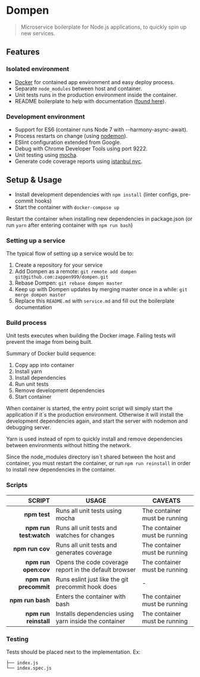 # Dompen
> Microservice boilerplate for Node.js applications, to quickly spin up
> new services.

## Features
### Isolated environment
* [Docker](https://www.docker.com/) for contained app environment and easy deploy process.
* Separate `node_modules` between host and container.
* Unit tests runs in the production environment inside the container.
* README boilerplate to help with documentation ([found here](service.md)).

### Development environment
* Support for ES6 (container runs Node 7 with --harmony-async-await).
* Process restarts on change (using [nodemon](https://github.com/remy/nodemon)).
* ESlint configuration extended from Google.
* Debug with Chrome Developer Tools using port 9222.
* Unit testing using [mocha](https://github.com/mochajs/mocha).
* Generate code coverage reports using [istanbul nyc](https://github.com/istanbuljs/nyc).

## Setup & Usage
* Install development dependencies with `npm install` (linter configs, pre-commit hooks)
* Start the container with `docker-compose up`

Restart the container when installing new dependencies in package.json
(or run `yarn` after entering container with `npm run bash`)

### Setting up a service
The typical flow of setting up a service would be to:<br>
1. Create a repository for your service<br>
2. Add Dompen as a remote: `git remote add dompen git@github.com:zappen999/dompen.git`<br>
3. Rebase Dompen: `git rebase dompen master`<br>
4. Keep up with Dompen updates by merging master once in a while: `git merge dompen master`<br>
5. Replace this `README.md` with `service.md` and fill out the boilerplate documentation<br>

### Build process
Unit tests executes when building the Docker image. Failing tests will prevent
the image from being built.

Summary of Docker build sequence:<br>
1. Copy app into container<br>
2. Install yarn<br>
3. Install dependencies<br>
4. Run unit tests<br>
5. Remove development dependencies<br>
6. Start container<br>

When container is started, the entry point script will simply start the
application if it´s the production environment. Otherwise it will install
the development dependencies again, and start the server with nodemon and
debugging server.

Yarn is used instead of npm to quickly install and remove dependencies between
environments without hitting the network.

Since the node_modules directory isn´t shared between the host and container,
you must restart the container, or run `npm run reinstall` in order to install
new dependencies in the container.

### Scripts
| **SCRIPT**            | **USAGE**                                           | **CAVEATS**
|----------------------:|-----------------------------------------------------|-------------
|**npm test**           |Runs all unit tests using mocha                      |The container must be running
|**npm run test:watch** |Runs all unit tests and watches for changes          |The container must be running
|**npm run cov**        |Runs all unit tests and generates coverage           |The container must be running
|**npm run open:cov**   |Opens the code coverage report in the default browser|The container must be running
|**npm run precommit**  |Runs eslint just like the git precommit hook does    |-
|**npm run bash**       |Enters the container with bash                       |The container must be running
|**npm run reinstall**  |Installs dependencies using yarn inside the container|The container must be running

### Testing
Tests should be placed next to the implementation. Ex:
```
├── index.js
└── index.spec.js
```
